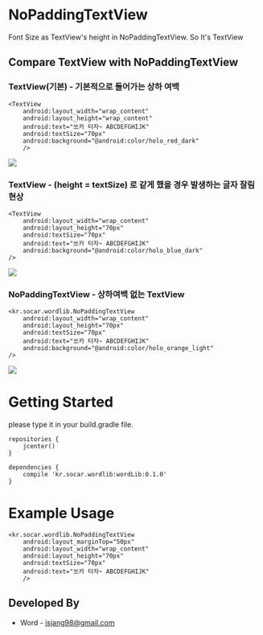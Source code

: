 # NoPaddingTextView

Font Size as TextView's height in NoPaddingTextView. So It's TextView

## Compare TextView with NoPaddingTextView
### TextView(기본) - 기본적으로 들어가는 상하 여백
	<TextView
        android:layout_width="wrap_content"
        android:layout_height="wrap_content"
        android:text="쏘카 타자~ ABCDEFGHIJK"
        android:textSize="70px"
        android:background="@android:color/holo_red_dark"
        />

![](https://github.com/isjang98/NoPaddingTextView/blob/master/img/wrap_textview.png)

### TextView - (height = textSize) 로 같게 했을 경우 발생하는 글자 잘림 현상
    <TextView
        android:layout_width="wrap_content"
        android:layout_height="70px"
        android:textSize="70px"
        android:text="쏘카 타자~ ABCDEFGHIJK"
        android:background="@android:color/holo_blue_dark"
    />
    
![](https://github.com/isjang98/NoPaddingTextView/blob/master/img/50px_textview.png)

### **NoPaddingTextView** - 상하여백 없는 TextView
    <kr.socar.wordlib.NoPaddingTextView
    	android:layout_width="wrap_content"
    	android:layout_height="70px"
    	android:textSize="70px"
    	android:text="쏘카 타자~ ABCDEFGHIJK"
    	android:background="@android:color/holo_orange_light"
    />

![](https://github.com/isjang98/NoPaddingTextView/blob/master/img/NoPaddingTextView.png)

# Getting Started
please type it in your build.gradle file.

	repositories {
        jcenter()
    }
    
	dependencies {
    	compile 'kr.socar.wordlib:wordLib:0.1.0'
	}    
    

# Example Usage	
    <kr.socar.wordlib.NoPaddingTextView
        android:layout_marginTop="50px"
        android:layout_width="wrap_content"
        android:layout_height="70px"
        android:textSize="70px"
        android:text="쏘카 타자~ ABCDEFGHIJK"
        />


## Developed By
- Word - isjang98@gmail.com

